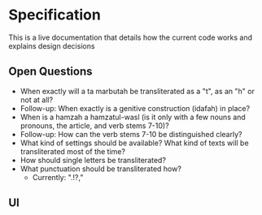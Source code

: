 # Specification

This is a live documentation that details how the current code works and explains design decisions

## Open Questions

- When exactly will a ta marbutah be transliterated as a "t", as an "h" or
not at all?
- Follow-up: When exactly is a genitive construction (idafah) in place?
- When is a hamzah a hamzatul-wasl (is it only with a few nouns and
pronouns, the article, and verb stems 7-10)?
- Follow-up: How can the verb stems 7-10 be distinguished clearly?
- What kind of settings should be available? What kind of texts will be
transliterated most of the time?
- How should single letters be transliterated?
- What punctuation should be transliterated how?
    - Currently: ".!?,"

## UI

